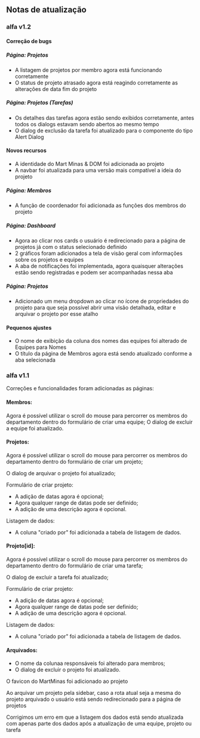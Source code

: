 ## Notas de atualização

### alfa v1.2

#### Correção de bugs
##### Página: Projetos
- A listagem de projetos por membro agora está funcionando corretamente
- O status de projeto atrasado agora está reagindo corretamente as alterações de data fim do projeto

##### Página: Projetos (Tarefas)
- Os detalhes das tarefas agora estão sendo exibidos corretamente, antes todos os dialogs estavam sendo abertos ao mesmo tempo
- O dialog de exclusão da tarefa foi atualizado para o componente do tipo Alert Dialog

#### Novos recursos
- A identidade do Mart Minas & DOM foi adicionada ao projeto
- A navbar foi atualizada para uma versão mais compatível a ideia do projeto

##### Página: Membros
- A função de coordenador foi adicionada as funções dos membros do projeto

##### Página: Dashboard
- Agora ao clicar nos cards o usuário é redirecionado para a página de projetos já com o status selecionado definido
- 2 gráficos foram adicionados a tela de visão geral com informações sobre os projetos e equipes
- A aba de notificações foi implementada, agora quaisquer alterações estão sendo registradas e podem ser acompanhadas nessa aba

##### Página: Projetos
- Adicionado um menu dropdown ao clicar no ícone de propriedades do projeto para que seja possível abrir uma visão detalhada, editar e arquivar o projeto por esse atalho

#### Pequenos ajustes
- O nome de exibição da coluna dos nomes das equipes foi alterado de Equipes para Nomes
- O título da página de Membros agora está sendo atualizado conforme a aba selecionada


### alfa v1.1

Correções e funcionalidades foram adicionadas as páginas:

#### Membros:  

Agora é possível utilizar o scroll do mouse para percorrer os membros do departamento dentro do formulário de criar uma equipe;
O dialog de excluir a equipe foi atualizado.

#### Projetos: 

Agora é possível utilizar o scroll do mouse para percorrer os membros do departamento dentro do formulário de criar um projeto;

O dialog de arquivar o projeto foi atualizado;

Formulário de criar projeto:
- A adição de datas agora é opcional;
- Agora qualquer range de datas pode ser definido;
- A adição de uma descrição agora é opcional.

Listagem de dados:
- A coluna "criado por" foi adicionada a tabela de listagem de dados.

#### Projeto[id]:

Agora é possível utilizar o scroll do mouse para percorrer os membros do departamento dentro do formulário de criar uma tarefa;

O dialog de excluir a tarefa foi atualizado;

Formulário de criar projeto:
- A adição de datas agora é opcional;
- Agora qualquer range de datas pode ser definido;
- A adição de uma descrição agora é opcional.

Listagem de dados:
- A coluna "criado por" foi adicionada a tabela de listagem de dados.

#### Arquivados:
- O nome da colunaa responsáveis foi alterado para membros;
- O dialog de excluir o projeto foi atualizado.

O favicon do MartMinas foi adicionado ao projeto

Ao arquivar um projeto pela sidebar, caso a rota atual seja a mesma do projeto arquivado o usuário está sendo redirecionado para a página de projetos

Corrigimos um erro em que a listagem dos dados está sendo atualizada com apenas parte dos dados após a atualização de uma equipe, projeto ou tarefa

<!-- This is a [Next.js](https://nextjs.org/) project bootstrapped with [`create-next-app`](https://github.com/vercel/next.js/tree/canary/packages/create-next-app).

## Getting Started

First, run the development server:

```bash
npm run dev
# or
yarn dev
# or
pnpm dev
# or
bun dev
```

Open [http://localhost:3000](http://localhost:3000) with your browser to see the result.

You can start editing the page by modifying `app/page.tsx`. The page auto-updates as you edit the file.

This project uses [`next/font`](https://nextjs.org/docs/basic-features/font-optimization) to automatically optimize and load Inter, a custom Google Font.

## Learn More

To learn more about Next.js, take a look at the following resources:

- [Next.js Documentation](https://nextjs.org/docs) - learn about Next.js features and API.
- [Learn Next.js](https://nextjs.org/learn) - an interactive Next.js tutorial.

You can check out [the Next.js GitHub repository](https://github.com/vercel/next.js/) - your feedback and contributions are welcome!

## Deploy on Vercel

The easiest way to deploy your Next.js app is to use the [Vercel Platform](https://vercel.com/new?utm_medium=default-template&filter=next.js&utm_source=create-next-app&utm_campaign=create-next-app-readme) from the creators of Next.js.

Check out our [Next.js deployment documentation](https://nextjs.org/docs/deployment) for more details. -->
